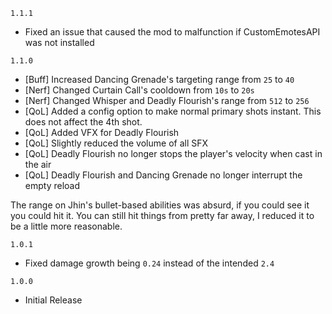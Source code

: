 `1.1.1`
* Fixed an issue that caused the mod to malfunction if CustomEmotesAPI was not installed

`1.1.0`
* [Buff] Increased Dancing Grenade's targeting range from `25` to `40`
* [Nerf] Changed Curtain Call's cooldown from `10s` to `20s`
* [Nerf] Changed Whisper and Deadly Flourish's range from `512` to `256`
* [QoL] Added a config option to make normal primary shots instant. This does not affect the 4th shot.
* [QoL] Added VFX for Deadly Flourish
* [QoL] Slightly reduced the volume of all SFX
* [QoL] Deadly Flourish no longer stops the player's velocity when cast in the air
* [QoL] Deadly Flourish and Dancing Grenade no longer interrupt the empty reload

The range on Jhin's bullet-based abilities was absurd, if you could see it you could hit it. You can still hit things from pretty far away, I reduced it to be a little more reasonable.

`1.0.1`
* Fixed damage growth being `0.24` instead of the intended `2.4`

`1.0.0`
* Initial Release